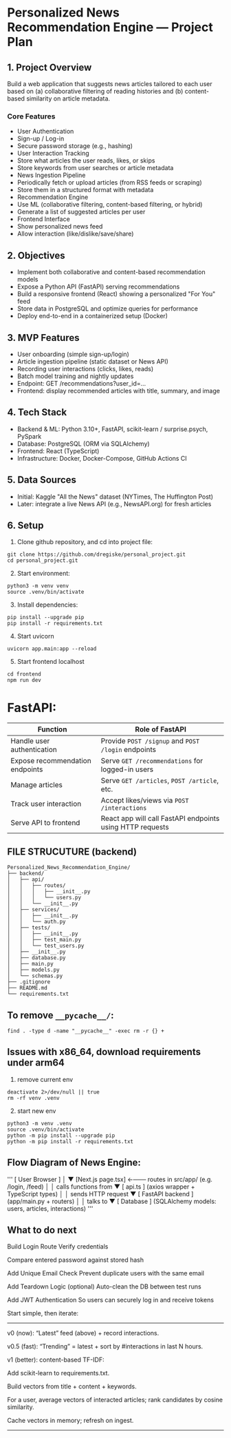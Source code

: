 # Personalized News Recommendation Engine — Project Plan

## 1. Project Overview

Build a web application that suggests news articles tailored to each user based on (a) collaborative filtering of reading histories and (b) content-based similarity on article metadata.

### Core Features
- User Authentication
- Sign-up / Log-in
- Secure password storage (e.g., hashing)
- User Interaction Tracking
- Store what articles the user reads, likes, or skips
- Store keywords from user searches or article metadata
- News Ingestion Pipeline
- Periodically fetch or upload articles (from RSS feeds or scraping)
- Store them in a structured format with metadata
- Recommendation Engine
- Use ML (collaborative filtering, content-based filtering, or hybrid)
- Generate a list of suggested articles per user
- Frontend Interface
- Show personalized news feed
- Allow interaction (like/dislike/save/share)

## 2. Objectives
- Implement both collaborative and content-based recommendation models
- Expose a Python API (FastAPI) serving recommendations
- Build a responsive frontend (React) showing a personalized "For You" feed
- Store data in PostgreSQL and optimize queries for performance
- Deploy end-to-end in a containerized setup (Docker)

## 3. MVP Features
- User onboarding (simple sign-up/login)
- Article ingestion pipeline (static dataset or News API)
- Recording user interactions (clicks, likes, reads)
- Batch model training and nightly updates
- Endpoint: GET /recommendations?user_id=...
- Frontend: display recommended articles with title, summary, and image

## 4. Tech Stack
- Backend & ML: Python 3.10+, FastAPI, scikit-learn / surprise.psych, PySpark
- Database: PostgreSQL (ORM via SQLAlchemy)
- Frontend: React (TypeScript)
- Infrastructure: Docker, Docker-Compose, GitHub Actions CI

## 5. Data Sources
- Initial: Kaggle "All the News" dataset (NYTimes, The Huffington Post)
- Later: integrate a live News API (e.g., NewsAPI.org) for fresh articles

## 6. Setup
1) Clone github repository, and cd into project file:
```
git clone https://github.com/dregiske/personal_project.git
cd personal_project.git
```

2) Start environment:
```
python3 -m venv venv
source .venv/bin/activate
```

3) Install dependencies:
```
pip install --upgrade pip
pip install -r requirements.txt
```

4) Start uvicorn
```
uvicorn app.main:app --reload
```

5) Start frontend localhost
```
cd frontend
npm run dev
```


# FastAPI:
| Function                        | Role of FastAPI                                           |
| ------------------------------- | --------------------------------------------------------- |
| Handle user authentication      | Provide `POST /signup` and `POST /login` endpoints        |
| Expose recommendation endpoints | Serve `GET /recommendations` for logged-in users          |
| Manage articles                 | Serve `GET /articles`, `POST /article`, etc.              |
| Track user interaction          | Accept likes/views via `POST /interactions`               |
| Serve API to frontend           | React app will call FastAPI endpoints using HTTP requests |


## FILE STRUCUTURE (backend)
```
Personalized_News_Recommendation_Engine/
├── backend/
│	├── api/
│	│	├── routes/
│	│	│	├── __init__.py
│	│	│	└── users.py
│	│	└── __init__.py
│	├── services/
│	│	├── __init__.py
│	│	└── auth.py
│   ├── tests/
│   │   ├── __init__.py
│   │   ├── test_main.py
│	│	└── test_users.py
│   ├── __init__.py
│	├── database.py
│   ├── main.py
│	├── models.py
│	└── schemas.py
├── .gitignore
├── README.md
└── requirements.txt
```

## To remove `__pycache__/`:
```
find . -type d -name "__pycache__" -exec rm -r {} +
```

## Issues with x86_64, download requirements under arm64
1) remove current env
```
deactivate 2>/dev/null || true
rm -rf venv .venv
```
2) start new env
```
python3 -m venv .venv
source .venv/bin/activate
python -m pip install --upgrade pip
python -m pip install -r requirements.txt
```

## Flow Diagram of News Engine:
'''
[ User Browser ]
      │
      ▼
 [Next.js page.tsx]  ←─── routes in src/app/
   (e.g. /login, /feed)
      │
      │ calls functions from
      ▼
 [ api.ts ]
   (axios wrapper + TypeScript types)
      │
      │ sends HTTP request
      ▼
 [ FastAPI backend ]
   (app/main.py + routers)
      │
      │ talks to
      ▼
 [ Database ]
   (SQLAlchemy models: users, articles, interactions)
'''


## What to do next
Build Login Route
Verify credentials

Compare entered password against stored hash

Add Unique Email Check
Prevent duplicate users with the same email

Add Teardown Logic (optional)
Auto-clean the DB between test runs

Add JWT Authentication
So users can securely log in and receive tokens

Start simple, then iterate:

___
v0 (now): “Latest” feed (above) + record interactions.

v0.5 (fast): “Trending” = latest + sort by #interactions in last N hours.

v1 (better): content-based TF-IDF:

Add scikit-learn to requirements.txt.

Build vectors from title + content + keywords.

For a user, average vectors of interacted articles; rank candidates by cosine similarity.

Cache vectors in memory; refresh on ingest.
___